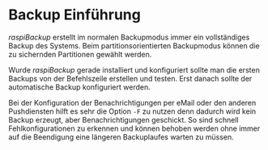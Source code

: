 # Backup Einführung

*raspiBackup* erstellt im normalen Backupmodus immer ein vollständiges Backup des Systems.
Beim partitionsorientierten Backupmodus können die zu sichernden Partitionen gewählt werden.

Wurde *raspiBackup* gerade installiert und konfiguriert sollte man die ersten Backups
von der Befehlszeile erstellen und testen. Erst danach sollte der automatische Backup
konfiguriert werden.

Bei der Konfiguration der Benachrichtigungen per eMail oder den anderen Pushdiensten
hilft es sehr die Option `-F` zu nutzen denn dadurch wird kein Backup erzeugt, aber
Benachrichtigungen geschickt. So sind schnell Fehlkonfigurationen zu erkennen und
können behoben werden ohne immer auf die Beendigung eine längeren Backuplaufes
warten zu müssen.

[.status]: rst

